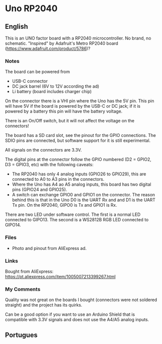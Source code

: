 # Uno RP2040

## English

This is an UNO factor board with a RP2040 microcontroller. No brand, no schematic. "Inspired" by Adafruit's Metro RP2040 board (https://www.adafruit.com/product/5786)?

### Notes

The board can be powered from

* USB-C connector
* DC jack barrel (6V to 12V according the ad)
* Li battery (board includes charger chip)

On the connector there is a VHI pin where the Uno has the 5V pin. This pin will have 5V if the board is powered by the USB-C or DC jack; if it is powered by a battery this pin will have the battery voltage.

There is an On/Off switch, but it will not affect the voltage on the connectors!

The board has a SD card slot, see the pinout for the GPIO connections. The SDIO pins are connected, but software support for it is still experimental.

All signals on the connectors are 3.3V.

The digital pins at the connector follow the GPIO numbered (D2 = GPIO2, D3 = GPIO3, etc) with the following caveats:

* The RP2040 has only 4 analog inputs (GPIO26 to GPIO29), this are connected to A0 to A3 pins in the connectors.
* Where the Uno has A4 ao A5 analog inputs, this board has two digital pins (GPIO24 and GPIO25).
* A switch can exchange GPIO0 and GPIO1 on the connector. The reason behind this is that in the Uno D0 is the UART Rx and and D1 is the UART Tx pin. On the RP2040, GIPO0 is Tx and GPIO1 is Rx.

There are two LED under software control. The first is a normal LED connected to GIPO13. The second is a WS2812B RGB LED connected to GIPO14.

### Files

* Photo and pinout from AliExpress ad.

### Links

Bought from AliExpress: https://pt.aliexpress.com/item/1005007213399267.html

### My Comments

Quality was not great on the boards I bought (connectors were not soldered straight) and the project has its quirks.

Can be a good option if you want to use an Arduino Shield that is compatible with 3.3V signals and does not use the A4/A5 analog inputs.

## Portugues

